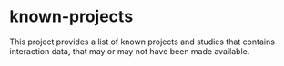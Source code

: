 # known-projects
This project provides a list of known projects and studies that contains interaction data, that may or may not have been made available.
